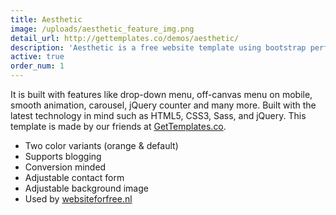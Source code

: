```yaml
---
title: Aesthetic
image: /uploads/aesthetic_feature_img.png
detail_url: http://gettemplates.co/demos/aesthetic/
description: 'Aesthetic is a free website template using bootstrap perfect for portfolio, agency, landing pages, etc. '
active: true
order_num: 1
---
```


It is built with features like drop-down menu, off-canvas menu on mobile, smooth animation, carousel, jQuery counter and many more. Built with the latest technology in mind such as HTML5, CSS3, Sass, and jQuery. This template is made by our friends at [GetTemplates.co](http://GetTemplates.co).

- Two color variants (orange & default)
- Supports blogging
- Conversion minded
- Adjustable contact form
- Adjustable background image
- Used by [websiteforfree.nl](http://websiteforfree.nl)
